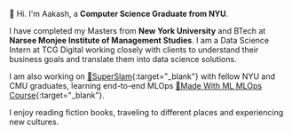 👋 Hi. I'm Aakash, a **Computer Science Graduate from NYU**.

I have completed my Masters from **New York University** and BTech at **Narsee Monjee Institute of Management Studies**. I am a Data Science Intern at TCG Digital working closely with clients to understand their business goals and translate them into data science solutions.

I am also working on [📸SuperSlam](https://github.com/adityamwagh/SuperSLAM){:target="_blank"} with fellow NYU and CMU graduates, learning end-to-end MLOps [📖Made With ML MLOps Course](https://madewithml.com/){:target="_blank"}.

I enjoy reading fiction books, traveling to different places and experiencing new cultures.